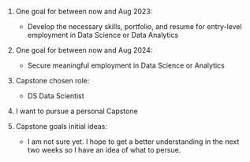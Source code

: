 1. One goal for between now and Aug 2023:

   - Develop the necessary skills, portfolio, and resume for entry-level employment in Data Science or Data Analytics

1. One goal for between now and Aug 2024:

   - Secure meaningful employment in Data Science or Analytics

1. Capstone chosen role: 

   - DS Data Scientist

1. I want to pursue a personal Capstone

1. Capstone goals initial ideas:
   
   - I am not sure yet. I hope to get a better understanding in the next two weeks so I have an idea of what to persue.
